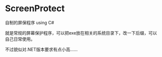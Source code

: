 # ScreenProtect
自制的屏保程序 using C#

就是常规的屏幕保护程序，可以把exe放在相关的系统目录下，改一下后缀，可以自己日常使用。

不过貌似对.NET版本要求有点小高……
